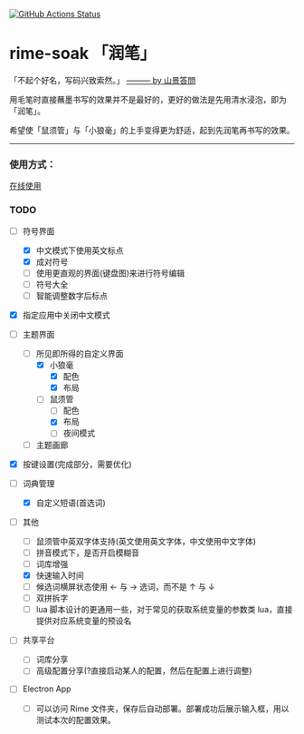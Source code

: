 [![GitHub Actions Status](https://github.com/pdog18/rime-soak/actions/workflows/deploy.yml/badge.svg)](https://github.com/pdog18/rime-soak/actions)

# rime-soak 「润笔」

「不起个好名，写码兴致索然。」 [——— by 山景答問](https://rime.im/blog/2016/04/14/qna-in-mtvu/)

用毛笔时直接蘸墨书写的效果并不是最好的，更好的做法是先用清水浸泡，即为「润笔」。

希望使「鼠须管」与「小狼毫」的上手变得更为舒适，起到先润笔再书写的效果。

---

### 使用方式：

 [在线使用](https://pdog18.github.io/rime-soak/)

### TODO

- [ ] 符号界面

  - [x] 中文模式下使用英文标点
  - [x] 成对符号
  - [ ] 使用更直观的界面(键盘图)来进行符号编辑
  - [ ] 符号大全
  - [ ] 智能调整数字后标点
- [X] 指定应用中关闭中文模式
- [ ] 主题界面

  - [ ] 所见即所得的自定义界面
    - [x] 小狼毫
      - [x] 配色
      - [x] 布局
    - [ ] 鼠须管
      - [ ] 配色
      - [x] 布局
      - [ ] 夜间模式
  - [ ] 主题画廊
- [x] 按键设置(完成部分，需要优化)
- [ ] 词典管理

  - [X] 自定义短语(首选词)
- [ ] 其他
  - [ ] 鼠须管中英双字体支持(英文使用英文字体，中文使用中文字体)
  - [ ] 拼音模式下，是否开启模糊音
  - [ ] 词库增强
  - [X] 快速输入时间
  - [ ] 候选词横屏状态使用 ← 与 → 选词，而不是  ↑ 与 ↓
  - [ ] 双拼拆字
  - [ ] lua 脚本设计的更通用一些，对于常见的获取系统变量的参数类 lua，直接提供对应系统变量的预设名
- [ ] 共享平台

  - [ ] 词库分享
  - [ ] 高级配置分享(?直接启动某人的配置，然后在配置上进行调整)
- [ ] Electron App

  - [ ] 可以访问 Rime 文件夹，保存后自动部署。部署成功后展示输入框，用以测试本次的配置效果。
